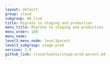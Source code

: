 ```yaml
---
layout: default
group: cloud
subgroup: 40_live
title: Migrate to staging and production
menu_title: Migrate to staging and production
menu_order: 100
menu_node: 
level3_menu_node: level3parent
level3_subgroup: stage-prod
version: 2.0
github_link: cloud/howtos/stage-prod-parent.md
---
```


